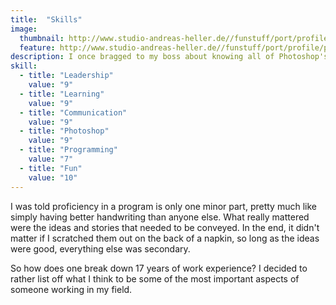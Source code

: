 ```yaml
---
title:  "Skills"
image:
  thumbnail: http://www.studio-andreas-heller.de//funstuff/port/profile/profile-thumb-02.png
  feature: http://www.studio-andreas-heller.de//funstuff/port/profile/profile-thumb-02.png
description: I once bragged to my boss about knowing all of Photoshop's keyboard commands. That didn't go over too well.
skill:
  - title: "Leadership"
    value: "9"
  - title: "Learning"
    value: "9"
  - title: "Communication"
    value: "9"
  - title: "Photoshop"
    value: "9"
  - title: "Programming"
    value: "7"
  - title: "Fun"
    value: "10"
---
```

I was told proficiency in a program is only one minor part, pretty much like simply having better handwriting than anyone else. What really mattered were the ideas and stories that needed to be conveyed. In the end, it didn't matter if I scratched them out on the back of a napkin, so long as the ideas were good, everything else was secondary.

So how does one break down 17 years of work experience? I decided to rather list off what I think to be some of the most important aspects of someone working in my field.
